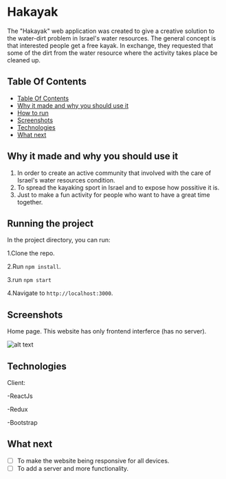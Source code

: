 # Hakayak

The "Hakayak" web application was created to give a creative solution to the water-dirt problem in Israel's water resources. The general concept is that interested people get a free kayak. In exchange, they requested that some of the dirt from the water resource where the activity takes place be cleaned up.

## Table Of Contents <a name="Table"></a>

- [Table Of Contents](#Table)
- [Why it made and why you should use it](#why)
- [How to run](#run)
- [Screenshots](#Screenshots)
- [Technologies](#Technologies)
- [What next](#next)

## Why it made and why you should use it <a name="why"></a>

1. In order to create an active community that involved with the care of Israel's water resources condition.
2. To spread the kayaking sport in Israel and to expose how possitive it is.
3. Just to make a fun activity for people who want to have a great time together.

## Running the project <a name="run"></a>

In the project directory, you can run:

1.Clone the repo.

2.Run `npm install`.

3.run `npm start`

4.Navigate to `http://localhost:3000`.

## Screenshots <a name="Screenshots"></a>

Home page. This website has only frontend interferce (has no server).

![alt text](https://res.cloudinary.com/dptzubs72/image/upload/v1666178470/2022-10-19_7_nlg3zk.png)

## Technologies <a name="Technologies"></a>

Client:

-ReactJs

-Redux

-Bootstrap

## What next <a name="next"></a>

- [ ] To make the website being responsive for all devices.
- [ ] To add a server and more functionality.
